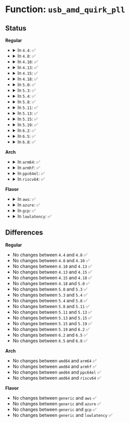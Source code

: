 # Function: <code>usb_amd_quirk_pll</code>

## Status
<b>Regular</b>
<ul>
<li>
<details>
<summary>In <code>4.4</code>: ✅</summary>

```c
void usb_amd_quirk_pll(int disable);
```

**Collision:** Unique Static

**Inline:** No

**Transformation:** False

**Instances:**

```
In drivers/usb/host/pci-quirks.c (ffffffff8162ff50)
Location: drivers/usb/host/pci-quirks.c:293
Inline: False
Direct callers:
  - drivers/usb/host/pci-quirks.c:usb_amd_quirk_pll_disable
  - drivers/usb/host/pci-quirks.c:usb_amd_quirk_pll_enable
```
**Symbols:**

```
ffffffff8162ff50-ffffffff81630354: usb_amd_quirk_pll (STB_LOCAL)
```
</details>
</li>
<li>
<details>
<summary>In <code>4.8</code>: ✅</summary>

```c
void usb_amd_quirk_pll(int disable);
```

**Collision:** Unique Static

**Inline:** No

**Transformation:** False

**Instances:**

```
In drivers/usb/host/pci-quirks.c (ffffffff81690bb0)
Location: drivers/usb/host/pci-quirks.c:293
Inline: False
Direct callers:
  - drivers/usb/host/pci-quirks.c:usb_amd_quirk_pll_enable
  - drivers/usb/host/pci-quirks.c:usb_amd_quirk_pll_disable
```
**Symbols:**

```
ffffffff81690bb0-ffffffff81690fb7: usb_amd_quirk_pll (STB_LOCAL)
```
</details>
</li>
<li>
<details>
<summary>In <code>4.10</code>: ✅</summary>

```c
void usb_amd_quirk_pll(int disable);
```

**Collision:** Unique Static

**Inline:** No

**Transformation:** False

**Instances:**

```
In drivers/usb/host/pci-quirks.c (ffffffff816bec60)
Location: drivers/usb/host/pci-quirks.c:292
Inline: False
Direct callers:
  - drivers/usb/host/pci-quirks.c:usb_amd_quirk_pll_enable
  - drivers/usb/host/pci-quirks.c:usb_amd_quirk_pll_disable
```
**Symbols:**

```
ffffffff816bec60-ffffffff816bf067: usb_amd_quirk_pll (STB_LOCAL)
```
</details>
</li>
<li>
<details>
<summary>In <code>4.13</code>: ✅</summary>

```c
void usb_amd_quirk_pll(int disable);
```

**Collision:** Unique Static

**Inline:** No

**Transformation:** False

**Instances:**

```
In drivers/usb/host/pci-quirks.c (ffffffff816d3570)
Location: drivers/usb/host/pci-quirks.c:310
Inline: False
Direct callers:
  - drivers/usb/host/pci-quirks.c:usb_amd_quirk_pll_enable
  - drivers/usb/host/pci-quirks.c:usb_amd_quirk_pll_disable
```
**Symbols:**

```
ffffffff816d3570-ffffffff816d3928: usb_amd_quirk_pll (STB_LOCAL)
```
</details>
</li>
<li>
<details>
<summary>In <code>4.15</code>: ✅</summary>

```c
void usb_amd_quirk_pll(int disable);
```

**Collision:** Unique Static

**Inline:** No

**Transformation:** False

**Instances:**

```
In drivers/usb/host/pci-quirks.c (ffffffff8173fc30)
Location: drivers/usb/host/pci-quirks.c:311
Inline: False
Direct callers:
  - drivers/usb/host/pci-quirks.c:usb_amd_quirk_pll_enable
  - drivers/usb/host/pci-quirks.c:usb_amd_quirk_pll_disable
```
**Symbols:**

```
ffffffff8173fc30-ffffffff8174001e: usb_amd_quirk_pll (STB_LOCAL)
```
</details>
</li>
<li>
<details>
<summary>In <code>4.18</code>: ✅</summary>

```c
void usb_amd_quirk_pll(int disable);
```

**Collision:** Unique Static

**Inline:** No

**Transformation:** False

**Instances:**

```
In drivers/usb/host/pci-quirks.c (ffffffff817805e0)
Location: drivers/usb/host/pci-quirks.c:328
Inline: False
Direct callers:
  - drivers/usb/host/pci-quirks.c:usb_amd_quirk_pll_enable
  - drivers/usb/host/pci-quirks.c:usb_amd_quirk_pll_disable
```
**Symbols:**

```
ffffffff817805e0-ffffffff817809d4: usb_amd_quirk_pll (STB_LOCAL)
```
</details>
</li>
<li>
<details>
<summary>In <code>5.0</code>: ✅</summary>

```c
void usb_amd_quirk_pll(int disable);
```

**Collision:** Unique Static

**Inline:** No

**Transformation:** False

**Instances:**

```
In drivers/usb/host/pci-quirks.c (ffffffff817a6e00)
Location: drivers/usb/host/pci-quirks.c:328
Inline: False
Direct callers:
  - drivers/usb/host/pci-quirks.c:usb_amd_quirk_pll_enable
  - drivers/usb/host/pci-quirks.c:usb_amd_quirk_pll_disable
```
**Symbols:**

```
ffffffff817a6e00-ffffffff817a71f4: usb_amd_quirk_pll (STB_LOCAL)
```
</details>
</li>
<li>
<details>
<summary>In <code>5.3</code>: ✅</summary>

```c
void usb_amd_quirk_pll(int disable);
```

**Collision:** Unique Static

**Inline:** No

**Transformation:** False

**Instances:**

```
In drivers/usb/host/pci-quirks.c (ffffffff817e6010)
Location: drivers/usb/host/pci-quirks.c:337
Inline: False
Direct callers:
  - drivers/usb/host/pci-quirks.c:usb_amd_quirk_pll_enable
  - drivers/usb/host/pci-quirks.c:usb_amd_quirk_pll_disable
```
**Symbols:**

```
ffffffff817e6010-ffffffff817e6406: usb_amd_quirk_pll (STB_LOCAL)
```
</details>
</li>
<li>
<details>
<summary>In <code>5.4</code>: ✅</summary>

```c
void usb_amd_quirk_pll(int disable);
```

**Collision:** Unique Static

**Inline:** No

**Transformation:** False

**Instances:**

```
In drivers/usb/host/pci-quirks.c (ffffffff81816ed0)
Location: drivers/usb/host/pci-quirks.c:337
Inline: False
Direct callers:
  - drivers/usb/host/pci-quirks.c:usb_amd_quirk_pll_enable
  - drivers/usb/host/pci-quirks.c:usb_amd_quirk_pll_disable
```
**Symbols:**

```
ffffffff81816ed0-ffffffff818172c6: usb_amd_quirk_pll (STB_LOCAL)
```
</details>
</li>
<li>
<details>
<summary>In <code>5.8</code>: ✅</summary>

```c
void usb_amd_quirk_pll(int disable);
```

**Collision:** Unique Static

**Inline:** No

**Transformation:** False

**Instances:**

```
In drivers/usb/host/pci-quirks.c (ffffffff818e7f50)
Location: drivers/usb/host/pci-quirks.c:340
Inline: False
Direct callers:
  - drivers/usb/host/pci-quirks.c:usb_amd_quirk_pll_enable
  - drivers/usb/host/pci-quirks.c:usb_amd_quirk_pll_disable
```
**Symbols:**

```
ffffffff818e7f50-ffffffff818e8348: usb_amd_quirk_pll (STB_LOCAL)
```
</details>
</li>
<li>
<details>
<summary>In <code>5.11</code>: ✅</summary>

```c
void usb_amd_quirk_pll(int disable);
```

**Collision:** Unique Static

**Inline:** No

**Transformation:** False

**Instances:**

```
In drivers/usb/host/pci-quirks.c (ffffffff818f0f30)
Location: drivers/usb/host/pci-quirks.c:340
Inline: False
Direct callers:
  - drivers/usb/host/pci-quirks.c:usb_amd_quirk_pll_enable
  - drivers/usb/host/pci-quirks.c:usb_amd_quirk_pll_disable
```
**Symbols:**

```
ffffffff818f0f30-ffffffff818f1328: usb_amd_quirk_pll (STB_LOCAL)
```
</details>
</li>
<li>
<details>
<summary>In <code>5.13</code>: ✅</summary>

```c
void usb_amd_quirk_pll(int disable);
```

**Collision:** Unique Static

**Inline:** No

**Transformation:** False

**Instances:**

```
In drivers/usb/host/pci-quirks.c (ffffffff818d4730)
Location: drivers/usb/host/pci-quirks.c:340
Inline: False
Direct callers:
  - drivers/usb/host/pci-quirks.c:usb_amd_quirk_pll_enable
  - drivers/usb/host/pci-quirks.c:usb_amd_quirk_pll_disable
```
**Symbols:**

```
ffffffff818d4730-ffffffff818d4b25: usb_amd_quirk_pll (STB_LOCAL)
```
</details>
</li>
<li>
<details>
<summary>In <code>5.15</code>: ✅</summary>

```c
void usb_amd_quirk_pll(int disable);
```

**Collision:** Unique Static

**Inline:** No

**Transformation:** False

**Instances:**

```
In drivers/usb/host/pci-quirks.c (ffffffff8196f000)
Location: drivers/usb/host/pci-quirks.c:340
Inline: False
Direct callers:
  - drivers/usb/host/pci-quirks.c:usb_amd_quirk_pll_enable
  - drivers/usb/host/pci-quirks.c:usb_amd_quirk_pll_disable
```
**Symbols:**

```
ffffffff8196f000-ffffffff8196f3f5: usb_amd_quirk_pll (STB_LOCAL)
```
</details>
</li>
<li>
<details>
<summary>In <code>5.19</code>: ✅</summary>

```c
void usb_amd_quirk_pll(int disable);
```

**Collision:** Unique Static

**Inline:** No

**Transformation:** False

**Instances:**

```
In drivers/usb/host/pci-quirks.c (ffffffff81acaab0)
Location: drivers/usb/host/pci-quirks.c:340
Inline: False
Direct callers:
  - drivers/usb/host/pci-quirks.c:usb_amd_quirk_pll_enable
  - drivers/usb/host/pci-quirks.c:usb_amd_quirk_pll_disable
```
**Symbols:**

```
ffffffff81acaab0-ffffffff81acae8f: usb_amd_quirk_pll (STB_LOCAL)
```
</details>
</li>
<li>
<details>
<summary>In <code>6.2</code>: ✅</summary>

```c
void usb_amd_quirk_pll(int disable);
```

**Collision:** Unique Static

**Inline:** No

**Transformation:** False

**Instances:**

```
In drivers/usb/host/pci-quirks.c (ffffffff81c550f0)
Location: drivers/usb/host/pci-quirks.c:340
Inline: False
Direct callers:
  - drivers/usb/host/pci-quirks.c:usb_amd_quirk_pll_enable
  - drivers/usb/host/pci-quirks.c:usb_amd_quirk_pll_disable
```
**Symbols:**

```
ffffffff81c550f0-ffffffff81c554cf: usb_amd_quirk_pll (STB_LOCAL)
```
</details>
</li>
<li>
<details>
<summary>In <code>6.5</code>: ✅</summary>

```c
void usb_amd_quirk_pll(int disable);
```

**Collision:** Unique Static

**Inline:** No

**Transformation:** False

**Instances:**

```
In drivers/usb/host/pci-quirks.c (ffffffff81cbc670)
Location: drivers/usb/host/pci-quirks.c:338
Inline: False
Direct callers:
  - drivers/usb/host/pci-quirks.c:usb_amd_quirk_pll_enable
  - drivers/usb/host/pci-quirks.c:usb_amd_quirk_pll_disable
```
**Symbols:**

```
ffffffff81cbc670-ffffffff81cbca54: usb_amd_quirk_pll (STB_LOCAL)
```
</details>
</li>
<li>
<details>
<summary>In <code>6.8</code>: ✅</summary>

```c
void usb_amd_quirk_pll(int disable);
```

**Collision:** Unique Static

**Inline:** No

**Transformation:** False

**Instances:**

```
In drivers/usb/host/pci-quirks.c (ffffffff81d713e0)
Location: drivers/usb/host/pci-quirks.c:340
Inline: False
Direct callers:
  - drivers/usb/host/pci-quirks.c:usb_amd_quirk_pll_enable
  - drivers/usb/host/pci-quirks.c:usb_amd_quirk_pll_disable
```
**Symbols:**

```
ffffffff81d713e0-ffffffff81d717c4: usb_amd_quirk_pll (STB_LOCAL)
```
</details>
</li>
</ul>
<b>Arch</b>
<ul>
<li>
<details>
<summary>In <code>arm64</code>: ✅</summary>

```c
void usb_amd_quirk_pll(int disable);
```

**Collision:** Unique Static

**Inline:** No

**Transformation:** False

**Instances:**

```
In drivers/usb/host/pci-quirks.c (ffff800010a50920)
Location: drivers/usb/host/pci-quirks.c:337
Inline: False
Direct callers:
  - drivers/usb/host/pci-quirks.c:usb_amd_quirk_pll_enable
  - drivers/usb/host/pci-quirks.c:usb_amd_quirk_pll_disable
```
**Symbols:**

```
ffff800010a50920-ffff800010a50cd8: usb_amd_quirk_pll (STB_LOCAL)
```
</details>
</li>
<li>
<details>
<summary>In <code>armhf</code>: ✅</summary>

```c
void usb_amd_quirk_pll(int disable);
```

**Collision:** Unique Static

**Inline:** No

**Transformation:** False

**Instances:**

```
In drivers/usb/host/pci-quirks.c (c0b22210)
Location: drivers/usb/host/pci-quirks.c:337
Inline: False
Direct callers:
  - drivers/usb/host/pci-quirks.c:usb_amd_quirk_pll_enable
  - drivers/usb/host/pci-quirks.c:usb_amd_quirk_pll_disable
```
**Symbols:**

```
c0b22210-c0b225c8: usb_amd_quirk_pll (STB_LOCAL)
```
</details>
</li>
<li>
<details>
<summary>In <code>ppc64el</code>: ✅</summary>

```c
void usb_amd_quirk_pll(int disable);
```

**Collision:** Unique Static

**Inline:** No

**Transformation:** False

**Instances:**

```
In drivers/usb/host/pci-quirks.c (c000000000b18f60)
Location: drivers/usb/host/pci-quirks.c:337
Inline: False
Direct callers:
  - drivers/usb/host/pci-quirks.c:usb_amd_quirk_pll_enable
  - drivers/usb/host/pci-quirks.c:usb_amd_quirk_pll_disable
```
**Symbols:**

```
c000000000b18f60-c000000000b198cc: usb_amd_quirk_pll (STB_LOCAL)
```
</details>
</li>
<li>
<details>
<summary>In <code>riscv64</code>: ✅</summary>

```c
void usb_amd_quirk_pll(int disable);
```

**Collision:** Unique Static

**Inline:** No

**Transformation:** False

**Instances:**

```
In drivers/usb/host/pci-quirks.c (ffffffe00066c844)
Location: drivers/usb/host/pci-quirks.c:337
Inline: False
Direct callers:
  - drivers/usb/host/pci-quirks.c:usb_amd_quirk_pll_enable
  - drivers/usb/host/pci-quirks.c:usb_amd_quirk_pll_disable
```
**Symbols:**

```
ffffffe00066c844-ffffffe00066cc0c: usb_amd_quirk_pll (STB_LOCAL)
```
</details>
</li>
</ul>
<b>Flavor</b>
<ul>
<li>
<details>
<summary>In <code>aws</code>: ✅</summary>

```c
void usb_amd_quirk_pll(int disable);
```

**Collision:** Unique Static

**Inline:** No

**Transformation:** False

**Instances:**

```
In drivers/usb/host/pci-quirks.c (ffffffff817cf2b0)
Location: drivers/usb/host/pci-quirks.c:337
Inline: False
Direct callers:
  - drivers/usb/host/pci-quirks.c:usb_amd_quirk_pll_enable
  - drivers/usb/host/pci-quirks.c:usb_amd_quirk_pll_disable
```
**Symbols:**

```
ffffffff817cf2b0-ffffffff817cf6a6: usb_amd_quirk_pll (STB_LOCAL)
```
</details>
</li>
<li>
<details>
<summary>In <code>azure</code>: ✅</summary>

```c
void usb_amd_quirk_pll(int disable);
```

**Collision:** Unique Static

**Inline:** No

**Transformation:** False

**Instances:**

```
In drivers/usb/host/pci-quirks.c (ffffffff817ad1e0)
Location: drivers/usb/host/pci-quirks.c:337
Inline: False
Direct callers:
  - drivers/usb/host/pci-quirks.c:usb_amd_quirk_pll_enable
  - drivers/usb/host/pci-quirks.c:usb_amd_quirk_pll_disable
```
**Symbols:**

```
ffffffff817ad1e0-ffffffff817ad5d6: usb_amd_quirk_pll (STB_LOCAL)
```
</details>
</li>
<li>
<details>
<summary>In <code>gcp</code>: ✅</summary>

```c
void usb_amd_quirk_pll(int disable);
```

**Collision:** Unique Static

**Inline:** No

**Transformation:** False

**Instances:**

```
In drivers/usb/host/pci-quirks.c (ffffffff8180bd50)
Location: drivers/usb/host/pci-quirks.c:337
Inline: False
Direct callers:
  - drivers/usb/host/pci-quirks.c:usb_amd_quirk_pll_enable
  - drivers/usb/host/pci-quirks.c:usb_amd_quirk_pll_disable
```
**Symbols:**

```
ffffffff8180bd50-ffffffff8180c146: usb_amd_quirk_pll (STB_LOCAL)
```
</details>
</li>
<li>
<details>
<summary>In <code>lowlatency</code>: ✅</summary>

```c
void usb_amd_quirk_pll(int disable);
```

**Collision:** Unique Static

**Inline:** No

**Transformation:** False

**Instances:**

```
In drivers/usb/host/pci-quirks.c (ffffffff81825e60)
Location: drivers/usb/host/pci-quirks.c:337
Inline: False
Direct callers:
  - drivers/usb/host/pci-quirks.c:usb_amd_quirk_pll_enable
  - drivers/usb/host/pci-quirks.c:usb_amd_quirk_pll_disable
```
**Symbols:**

```
ffffffff81825e60-ffffffff81826256: usb_amd_quirk_pll (STB_LOCAL)
```
</details>
</li>
</ul>

## Differences
<b>Regular</b>
<ul>
<li>
No changes between <code>4.4</code> and <code>4.8</code> ✅
</li>
<li>
No changes between <code>4.8</code> and <code>4.10</code> ✅
</li>
<li>
No changes between <code>4.10</code> and <code>4.13</code> ✅
</li>
<li>
No changes between <code>4.13</code> and <code>4.15</code> ✅
</li>
<li>
No changes between <code>4.15</code> and <code>4.18</code> ✅
</li>
<li>
No changes between <code>4.18</code> and <code>5.0</code> ✅
</li>
<li>
No changes between <code>5.0</code> and <code>5.3</code> ✅
</li>
<li>
No changes between <code>5.3</code> and <code>5.4</code> ✅
</li>
<li>
No changes between <code>5.4</code> and <code>5.8</code> ✅
</li>
<li>
No changes between <code>5.8</code> and <code>5.11</code> ✅
</li>
<li>
No changes between <code>5.11</code> and <code>5.13</code> ✅
</li>
<li>
No changes between <code>5.13</code> and <code>5.15</code> ✅
</li>
<li>
No changes between <code>5.15</code> and <code>5.19</code> ✅
</li>
<li>
No changes between <code>5.19</code> and <code>6.2</code> ✅
</li>
<li>
No changes between <code>6.2</code> and <code>6.5</code> ✅
</li>
<li>
No changes between <code>6.5</code> and <code>6.8</code> ✅
</li>
</ul>
<b>Arch</b>
<ul>
<li>
No changes between <code>amd64</code> and <code>arm64</code> ✅
</li>
<li>
No changes between <code>amd64</code> and <code>armhf</code> ✅
</li>
<li>
No changes between <code>amd64</code> and <code>ppc64el</code> ✅
</li>
<li>
No changes between <code>amd64</code> and <code>riscv64</code> ✅
</li>
</ul>
<b>Flavor</b>
<ul>
<li>
No changes between <code>generic</code> and <code>aws</code> ✅
</li>
<li>
No changes between <code>generic</code> and <code>azure</code> ✅
</li>
<li>
No changes between <code>generic</code> and <code>gcp</code> ✅
</li>
<li>
No changes between <code>generic</code> and <code>lowlatency</code> ✅
</li>
</ul>

